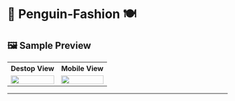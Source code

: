 # 🍃 Penguin-Fashion 🍽️

## 🖼️ Sample Preview  
<table>
  <tr>
    <th>Destop View</th>
    <th>Mobile View</th>
  </tr>
  <tr>
    <td><img src="penguin-fashion.png" width="100%"/></td>
    <td><img src="mobile/Mobile.png" width="100%"/></td>
  </tr>
</table>


---


